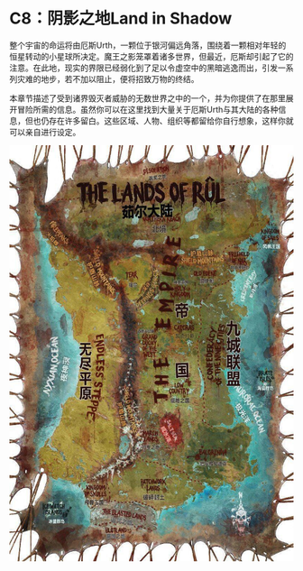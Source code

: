 # C8：阴影之地Land in Shadow

整个宇宙的命运将由厄斯Urth，一颗位于银河偏远角落，围绕着一颗相对年轻的恒星转动的小星球所决定。魔王之影笼罩着诸多世界，但最近，厄斯却引起了它的注意。在此地，现实的界限已经弱化到了足以令虚空中的黑暗逃逸而出，引发一系列灾难的地步，若不加以阻止，便将招致万物的终结。

本章节描述了受到诸界毁灭者威胁的无数世界之中的一个，并为你提供了在那里展开冒险所需的信息。虽然你可以在这里找到大量关于厄斯Urth与其大陆的各种信息，但也仍存在许多留白。这些区域、人物、组织等都留给你自行想象，这样你就可以亲自进行设定。

<img src="茹尔地图.jpg" style="HEIGHT: 738px; WIDTH: 626px" width="800"
height="1024" />
